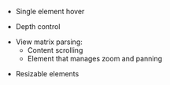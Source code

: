- Single element hover

- Depth control

+ View matrix parsing:
    + Content scrolling
    + Element that manages zoom and panning

- Resizable elements